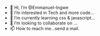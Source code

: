 - 👋 Hi, I’m @Emmanuel-Ingwe
- 👀 I’m interested in Tech and more code...
- 🌱 I’m currently learning css & javascript...
- 💞️ I’m looking to collaborate on ...
- 📫 How to reach me...send a mail.

<!---
Emmanuel-Ingwe/Emmanuel-Ingwe is a ✨ special ✨ repository because its `README.md` (this file) appears on your GitHub profile.
You can click the Preview link to take a look at your changes.
--->
